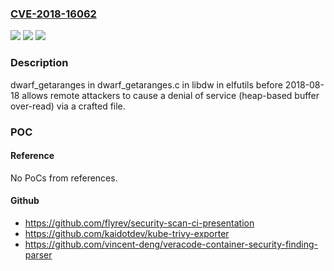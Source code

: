 ### [CVE-2018-16062](https://cve.mitre.org/cgi-bin/cvename.cgi?name=CVE-2018-16062)
![](https://img.shields.io/static/v1?label=Product&message=n%2Fa&color=blue)
![](https://img.shields.io/static/v1?label=Version&message=n%2Fa&color=blue)
![](https://img.shields.io/static/v1?label=Vulnerability&message=n%2Fa&color=brighgreen)

### Description

dwarf_getaranges in dwarf_getaranges.c in libdw in elfutils before 2018-08-18 allows remote attackers to cause a denial of service (heap-based buffer over-read) via a crafted file.

### POC

#### Reference
No PoCs from references.

#### Github
- https://github.com/flyrev/security-scan-ci-presentation
- https://github.com/kaidotdev/kube-trivy-exporter
- https://github.com/vincent-deng/veracode-container-security-finding-parser

